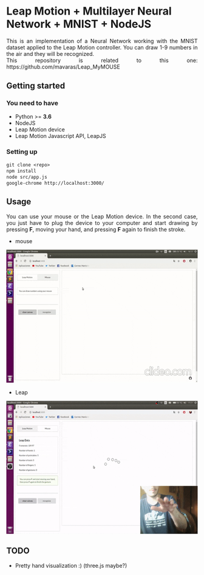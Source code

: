 # Leap Motion + Multilayer Neural Network + MNIST + NodeJS
<p align="justify">
This is an implementation of a Neural Network working with the MNIST dataset applied to the Leap Motion controller. 
You can draw 1-9 numbers in the air and they will be recognized.<br>
This repository is related to this one: https://github.com/mavaras/Leap_MyMOUSE
</p>

## Getting started
### You need to have
- Python >= **3.6**
- NodeJS
- Leap Motion device
- Leap Motion Javascript API, LeapJS

### Setting up
```
git clone <repo>
npm install
node src/app.js
google-chrome http://localhost:3000/
```

## Usage
<p align="justify">
You can use your mouse or the Leap Motion device. In the second case, you just have to plug the device to your computer and start drawing by pressing <strong>F</strong>, moving your hand, and pressing <strong>F</strong> again to finish the stroke.
</p>

- mouse
<p align="center">
  <img width="607" height="350" src="https://raw.githubusercontent.com/mavaras/Leap_NN_browser/master/readme_files/mouse.gif">
</p>

- Leap
<p align="center">
  <img width="607" height="350" src="https://raw.githubusercontent.com/mavaras/Leap_NN_browser/master/readme_files/leap.gif">
</p>

## TODO
- Pretty hand visualization :) (three.js maybe?)

